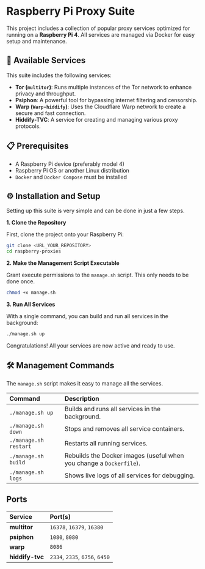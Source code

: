# Raspberry Pi Proxy Suite

This project includes a collection of popular proxy services optimized for running on a **Raspberry Pi 4**. All services are managed via Docker for easy setup and maintenance.

## 🚀 Available Services

This suite includes the following services:

  * **Tor (`multitor`)**: Runs multiple instances of the Tor network to enhance privacy and throughput.
  * **Psiphon**: A powerful tool for bypassing internet filtering and censorship.
  * **Warp (`Warp-hiddify`)**: Uses the Cloudflare Warp network to create a secure and fast connection.
  * **Hiddify-TVC**: A service for creating and managing various proxy protocols.

## 📋 Prerequisites

  * A Raspberry Pi device (preferably model 4)
  * Raspberry Pi OS or another Linux distribution
  * `Docker` and `Docker Compose` must be installed

## ⚙️ Installation and Setup

Setting up this suite is very simple and can be done in just a few steps.

**1. Clone the Repository**

First, clone the project onto your Raspberry Pi:

```bash
git clone <URL_YOUR_REPOSITORY>
cd raspberry-proxies
```

**2. Make the Management Script Executable**

Grant execute permissions to the `manage.sh` script. This only needs to be done once.

```bash
chmod +x manage.sh
```

**3. Run All Services**

With a single command, you can build and run all services in the background:

```bash
./manage.sh up
```

Congratulations\! All your services are now active and ready to use.

## 🛠️ Management Commands

The `manage.sh` script makes it easy to manage all the services.

| Command | Description |
| :--- | :--- |
| `./manage.sh up` | Builds and runs all services in the background. |
| `./manage.sh down` | Stops and removes all service containers. |
| `./manage.sh restart` | Restarts all running services. |
| `./manage.sh build` | Rebuilds the Docker images (useful when you change a `Dockerfile`). |
| `./manage.sh logs` | Shows live logs of all services for debugging. |

## Ports

| Service | Port(s) |
| :--- | :--- |
| **multitor** | `16378`, `16379`, `16380` |
| **psiphon** | `1080`, `8080` |
| **warp** | `8086` |
| **hiddify-tvc** | `2334`, `2335`, `6756`, `6450` |